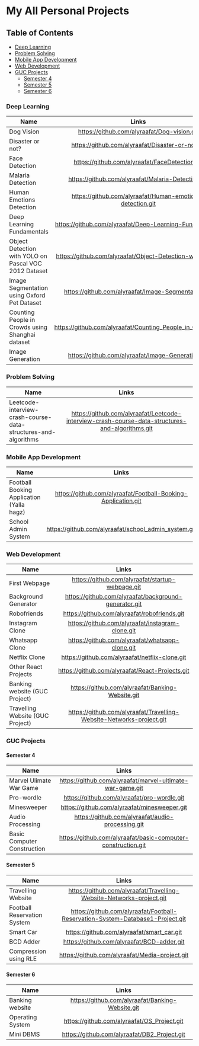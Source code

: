 # My All Personal Projects
## Table of Contents

- [Deep Learning](#deep-learning)
- [Problem Solving](#problem-solving)
- [Mobile App Development](#mobile-app-development)
- [Web Development](#web-development)
- [GUC Projects](#guc-projects)
  - [Semester 4](#semester-4)
  - [Semester 5](#semester-5)
  - [Semester 6](#semester-6)
### Deep Learning

| Name        | Links           | 
| ------------- |:-------------:| 
| Dog Vision      | https://github.com/alyraafat/Dog-vision.git | 
| Disaster or not?      | https://github.com/alyraafat/Disaster-or-not.git     |   
| Face Detection | https://github.com/alyraafat/FaceDetection.git      |  
| Malaria Detection | https://github.com/alyraafat/Malaria-Detection.git    |  
| Human Emotions Detection | https://github.com/alyraafat/Human-emotions-detection.git |
| Deep Learning Fundamentals | https://github.com/alyraafat/Deep-Learning-Fundamentals |
| Object Detection with YOLO on Pascal VOC 2012 Dataset| https://github.com/alyraafat/Object-Detection-with-YOLO |
| Image Segmentation using Oxford Pet Dataset | https://github.com/alyraafat/Image-Segmentation.git |
| Counting People in Crowds using Shanghai dataset| https://github.com/alyraafat/Counting_People_in_Crowds.git |
| Image Generation | https://github.com/alyraafat/Image-Generation.git |

### Problem Solving

| Name        | Links           | 
| ------------- |:-------------:| 
| Leetcode-interview-crash-course-data-structures-and-algorithms      | https://github.com/alyraafat/Leetcode-interview-crash-course-data-structures-and-algorithms.git | 

### Mobile App Development

| Name        | Links           | 
| ------------- |:-------------:| 
| Football Booking Application (Yalla hagz)  | https://github.com/alyraafat/Football-Booking-Application.git | 
| School Admin System      | https://github.com/alyraafat/school_admin_system.git    | 
 
 
 ### Web Development
 
| Name        | Links           | 
| ------------- |:-------------:| 
| First Webpage     | https://github.com/alyraafat/startup-webpage.git | 
| Background Generator     | https://github.com/alyraafat/background-generator.git    | 
| Robofriends     | https://github.com/alyraafat/robofriends.git | 
| Instagram Clone     | https://github.com/alyraafat/instagram-clone.git   | 
| Whatsapp Clone     | https://github.com/alyraafat/whatsapp-clone.git   |
| Netflix Clone     | https://github.com/alyraafat/netflix-clone.git   |
| Other React Projects     | https://github.com/alyraafat/React-Projects.git   |
| Banking website (GUC Project)   | https://github.com/alyraafat/Banking-Website.git | 
| Travelling Website (GUC Project) | https://github.com/alyraafat/Travelling-Website-Networks-project.git |

### GUC Projects
#### Semester 4

| Name        | Links           | 
| ------------- |:-------------:| 
| Marvel Ulimate War Game     | https://github.com/alyraafat/marvel-ultimate-war-game.git | 
| Pro-wordle     | https://github.com/alyraafat/pro-wordle.git    | 
| Minesweeper     | https://github.com/alyraafat/minesweeper.git | 
| Audio Processing     | https://github.com/alyraafat/audio-processing.git   | 
| Basic Computer Construction     | https://github.com/alyraafat/basic-computer-construction.git   |

#### Semester 5

| Name        | Links           | 
| ------------- |:-------------:| 
| Travelling Website     | https://github.com/alyraafat/Travelling-Website-Networks-project.git | 
| Football Reservation System     | https://github.com/alyraafat/Football-Reservation-System-Database1-Project.git  | 
| Smart Car     | https://github.com/alyraafat/smart_car.git | 
| BCD Adder    | https://github.com/alyraafat/BCD-adder.git   | 
| Compression using RLE     | https://github.com/alyraafat/Media-project.git   |

#### Semester 6

| Name        | Links           | 
| ------------- |:-------------:| 
| Banking website    | https://github.com/alyraafat/Banking-Website.git | 
| Operating System     | https://github.com/alyraafat/OS_Project.git   | 
| Mini DBMS     | https://github.com/alyraafat/DB2_Project.git | 
